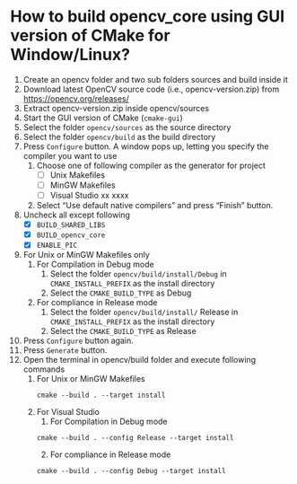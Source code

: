 # How to build opencv_core using GUI version of CMake for Window/Linux?

1. Create an opencv folder and two sub folders sources and build inside it
2. Download latest OpenCV source code (i.e., opencv-version.zip) from <https://opencv.org/releases/>
3. Extract opencv-version.zip inside opencv/sources
4. Start the GUI version of CMake (`cmake-gui`)
5. Select the folder `opencv/sources` as the source directory
6. Select the folder `opencv/build` as the build directory
7. Press `Configure` button. A window pops up, letting you specify the compiler you want to use
    1. Choose one of following compiler as the generator for project
        - [ ] Unix Makefiles
        - [ ] MinGW Makefiles
        - [ ] Visual Studio xx xxxx
    2. Select “Use default native compilers” and press “Finish” button.
8. Uncheck all except following
    - [x] `BUILD_SHARED_LIBS`
    - [x] `BUILD_opencv_core`
    - [x] `ENABLE_PIC`
9. For Unix or MinGW Makefiles only
    1. For Compilation in Debug mode
        1. Select the folder `opencv/build/install/Debug` in `CMAKE_INSTALL_PREFIX` as the install directory
        2. Select the `CMAKE_BUILD_TYPE` as Debug
    2. For compliance in Release mode
        1. Select the folder `opencv/build/install/` Release in `CMAKE_INSTALL_PREFIX` as the install directory
        2. Select the `CMAKE_BUILD_TYPE` as Release
10. Press `Configure` button again.
11. Press `Generate` button.
12. Open the terminal in opencv/build folder and execute following commands
    1. For Unix or MinGW Makefiles
        ```
        cmake --build . --target install
        ```
    2. For Visual Studio        
        1. For Compilation in Debug mode
        ```
        cmake --build . --config Release --target install
        ```
        2. For compliance in Release mode
        ```
        cmake --build . --config Debug --target install
        ```
